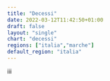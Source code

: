 ```yaml
---
title: "Decessi"
date: 2022-03-12T11:42:50+01:00
draft: false
layout: "single"
chart: "decessi"
regions: ["italia","marche"]
default_region: "italia"
---
```

iii
